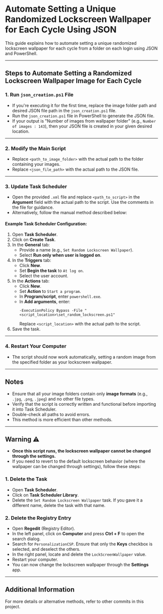 # Automate Setting a Unique Randomized Lockscreen Wallpaper for Each Cycle Using JSON

This guide explains how to automate setting a unique randomized lockscreen wallpaper for each cycle from a folder on each login using JSON and PowerShell.

---

## Steps to Automate Setting a Randomized Lockscreen Wallpaper Image for Each Cycle

### 1. Run `json_creation.ps1` File
- If you're executing it for the first time, replace the image folder path and desired JSON file path in the `json_creation.ps1` file.
- Run the `json_creation.ps1` file in PowerShell to generate the JSON file.
- If your output is "Number of images from wallpaper folder" (e.g., `Number of images : 143`), then your JSON file is created in your given desired location.

---

### 2. Modify the Main Script
- Replace `<path_to_image_folder>` with the actual path to the folder containing your images.
- Replace `<json_file_path>` with the actual path to the JSON file.

---

### 3. Update Task Scheduler
- Open the provided `.xml` file and replace `<path_to_script>` in the **Argument** field with the actual path to the script. Use the comments in the file for guidance.
- Alternatively, follow the manual method described below:

#### Example Task Scheduler Configuration:
1. Open **Task Scheduler**.
2. Click on **Create Task**.
3. In the **General** tab:
   - Provide a name (e.g., `Set Random Lockscreen Wallpaper`).
   - Select **Run only when user is logged on**.
4. In the **Triggers** tab:
   - Click **New**.
   - Set **Begin the task** to `At log on`.
   - Select the user account.
5. In the **Actions** tab:
   - Click **New**.
   - Set **Action** to `Start a program`.
   - In **Program/script**, enter `powershell.exe`.
   - In **Add arguments**, enter:
     ```
     -ExecutionPolicy Bypass -File "<script_location>\set_random_lockscreen.ps1"
     ```
     Replace `<script_location>` with the actual path to the script.
6. Save the task.

---

### 4. Restart Your Computer
- The script should now work automatically, setting a random image from the specified folder as your lockscreen wallpaper.

---

## Notes
- Ensure that all your image folders contain only **image formats** (e.g., `.jpg`, `.png`, `.jpeg`) and no other file types.
- Verify that the script is correctly written and functional before importing it into Task Scheduler.
- Double-check all paths to avoid errors.
- This method is more efficient than other methods.

---

## Warning ⚠️
- **Once this script runs, the lockscreen wallpaper cannot be changed through the settings.**
- If you need to revert to the default lockscreen behavior (where the wallpaper can be changed through settings), follow these steps:

### 1. Delete the Task
   - Open **Task Scheduler**.
   - Click on **Task Scheduler Library**.
   - Delete the `Set Random Lockscreen Wallpaper` task. If you gave it a different name, delete the task with that name.

### 2. Delete the Registry Entry
   - Open **Regedit** (Registry Editor).
   - In the left panel, click on **Computer** and press **Ctrl + F** to open the search dialog.
   - Search for `PersonalizationCSP`. Ensure that only the **Keys** checkbox is selected, and deselect the others.
   - In the right panel, locate and delete the `LockScreenWallpaper` value.
   - Restart your computer.
   - You can now change the lockscreen wallpaper through the **Settings** app.

---

## Additional Information
For more details or alternative methods, refer to other commits in this project.
